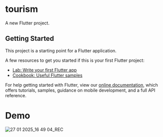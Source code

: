# tourism

A new Flutter project.

## Getting Started

This project is a starting point for a Flutter application.

A few resources to get you started if this is your first Flutter project:

- [Lab: Write your first Flutter app](https://flutter.dev/docs/get-started/codelab)
- [Cookbook: Useful Flutter samples](https://flutter.dev/docs/cookbook)

For help getting started with Flutter, view our
[online documentation](https://flutter.dev/docs), which offers tutorials,
samples, guidance on mobile development, and a full API reference.
# Demo
![27 01 2025_16 49 04_REC](https://github.com/user-attachments/assets/a8af1286-5c4d-442b-8988-7eaecf190c71)

